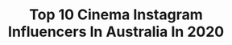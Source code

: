 ---
title: Top 10 Cinema Instagram Influencers In Australia In 2020
description: >-
  Find top cinema Instagram influencers in Australia in 2020. Most popular hashtags: #colorgrading #filmmaking #sunset #surf.
platform: Instagram
profiles:
  - username: "mandywalkerdp"
    fullname: >-
      Mandy Walker
    location: "Australia"
    followers: 9575
    engagement: 737
    commentsToLikes: 0.061094
    id: ck5pws5m1obpb0i11wdijol1d
    verified: false
    hashtags: "#panavisionwoodlandhills, #kodak, #kodakmotionpicturefilm, #kodakshootfilm"
  - username: "zoewhite"
    fullname: >-
      Zoë White ACS
    location: "Australia"
    followers: 18989
    engagement: 884
    commentsToLikes: 0.021807
    id: ck0u0hzs9trod0i19d0or4q36
    verified: false
    hashtags: "#scottmorrison, #dontletfreelancersfallthroughthecracks, #noworkerleftbehind, #wagesubsidyforall"
  - username: "markhobz"
    fullname: >-
      Mark Hobz
    location: "Australia"
    followers: 13083
    engagement: 944
    commentsToLikes: 0.028180
    id: ck5hgror14e330i113uhcuy30
    verified: false
    hashtags: "#dubaifilm, #family, #babygirl, #astera"
  - username: "akthamix"
    fullname: >-
      Aktham Albulushi
    location: "Australia"
    followers: 17846
    engagement: 448
    commentsToLikes: 0.090585
    id: ck5q2xrgfiait0i11ttku0bs7
    verified: false
    hashtags: "#abqeducation, #oman, #bmpcc4k, #abqeducationgroup"
  - username: "oli.coulthard"
    fullname: >-
      Occasionaly Do Cool Things
    location: "Australia"
    followers: 20593
    engagement: 521
    commentsToLikes: 0.025471
    id: ck0vwypycw91x0i1935bvnuys
    verified: false
    hashtags: "#getcreativewithporsche"
  - username: "danmacpherson"
    fullname: >-
      DANIEL MACPHERSON
    location: "Australia"
    followers: 100312
    engagement: 239
    commentsToLikes: 0.055708
    id: ck15rjnke88wr0i19bwm5v54t
    verified: true
    hashtags: "#selfisolation, #keepmovin, #boristheblade, #samanthagash"
  - username: "jvke"
    fullname: >-
      JAKE PIERRELEE
    location: "Australia"
    followers: 7529
    engagement: 710
    commentsToLikes: 0.053871
    id: ck5bvhbjvjn7i0i11s3ywcf67
    verified: false
    hashtags: "#colorgrade, #filmmaking, #colorgrading, #cinematographer"
  - username: "dom___west"
    fullname: >-
      Dom West
    location: "Australia"
    followers: 7149
    engagement: 607
    commentsToLikes: 0.032161
    id: ck5pvaahvgwbp0i11ki5qkgno
    verified: false
    hashtags: "#lovetheleuser, #isolation, #africa, #surf"
  - username: "lexcello"
    fullname: >-
      Alexandra Adoncello
    location: "Australia"
    followers: 7777
    engagement: 495
    commentsToLikes: 0.033499
    id: ck5ztv8lx16r20i14bz2ry072
    verified: false
    hashtags: ""
  - username: "abc4explore"
    fullname: >-
      ANDY BRANDY CASAGRANDE IV
    location: "Australia"
    followers: 130708
    engagement: 216
    commentsToLikes: 0.028758
    id: ck0tv6jima5ly0i190jqd4wll
    verified: true
    hashtags: "#makoshark, #natgeo, #superpride, #aquamonkey"
---
